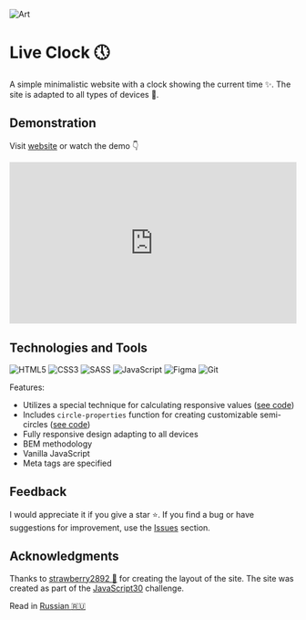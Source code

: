 ![Art](https://i.postimg.cc/vHVs1Dkj/art.png)

# Live Clock&nbsp;:clock5:

A simple minimalistic website with a clock showing the current time&nbsp;:sparkles:. The site is adapted to all types of devices&nbsp;:iphone:.

## Demonstration

Visit [website](https://id-andyyy.github.io/Live-Clock/) or watch the demo&nbsp;:point_down:

<div class="thumb-wrap" style="position:relative;padding-bottom:56.25%;height:0;overflow:hidden;">
  <iframe src="https://www.youtube.com/embed/FwWe7pnV1_M?si=YnSE_9VRratmvqXz" title="YouTube video player" frameborder="0" allow="accelerometer; autoplay; clipboard-write; encrypted-media; gyroscope; picture-in-picture; web-share" referrerpolicy="strict-origin-when-cross-origin" allowfullscreen style="position:absolute;top:0;left:0;width:100%;height:100%;border-width:0;outline-width:0;"></iframe>
</div>

## Technologies and Tools

![HTML5](https://img.shields.io/badge/html5-%23E34F26.svg?style=for-the-badge&logo=html5&logoColor=white)
![CSS3](https://img.shields.io/badge/css3-%231572B6.svg?style=for-the-badge&logo=css3&logoColor=white)
![SASS](https://img.shields.io/badge/SASS-hotpink.svg?style=for-the-badge&logo=SASS&logoColor=white)
![JavaScript](https://img.shields.io/badge/javascript-%23323330.svg?style=for-the-badge&logo=javascript&logoColor=white&color=yellow)
![Figma](https://img.shields.io/badge/figma-%23F24E1E.svg?style=for-the-badge&logo=figma&logoColor=white&color=ad63f7)
![Git](https://img.shields.io/badge/git-%23F05033.svg?style=for-the-badge&logo=git&logoColor=white&color=f14e32)

Features:
- Utilizes a special technique for calculating responsive values ([see code](https://gist.github.com/id-andyyy/92bffcaa37c60c395324fe26b1a518d6))
- Includes `circle-properties` function for creating customizable semi-circles ([see code](scss/style.scss))
- Fully responsive design adapting to all devices
- BEM methodology
- Vanilla JavaScript
- Meta tags are specified

## Feedback

I would appreciate it if you give a star&nbsp;:star:. If you find a bug or have suggestions for improvement, use the [Issues](https://github.com/id-andyyy/Live-Clock/issues) section.

## Acknowledgments

Thanks to [strawberry2892&nbsp;:strawberry:](https://github.com/strawberry2892) for creating the layout of the site. The site was created as part of the [JavaScript30](https://javascript30.com/) challenge.

Read in [Russian&nbsp;:ru:](README-ru.md)